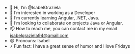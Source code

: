 - 👋 Hi, I’m @IsabelGraziela
- 👀 I’m interested in working as a Developer
- 🌱 I’m currently learning Angular, .NET, Java.
- 💞️ I’m looking to collaborate on projects Java or Angular.
- 📫 How to reach me, you can contact me in my email isabelgraziela94@gmail.com 
- 😄 Pronouns: Isabel
- ⚡ Fun fact: I have a great sense of humor and I love Fridays

<!---
IsabelGraziela/IsabelGraziela is a ✨ special ✨ repository because its `README.md` (this file) appears on your GitHub profile.
You can click the Preview link to take a look at your changes.
--->

